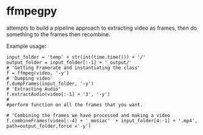 # ffmpegpy
attempts to build a pipeline approach to extracting video as frames, then do something to the frames then recombine.


Example usage:

    input_folder = 'temp' + str(int(time.time())) + '/'
    output_folder = input_folder[:-1] + '_output/'
    # 'Getting Framerate and instantiating the class'
    f = ffmpeg(video, '-y')
    # 'Dumping video'
    f.dumpFrames(input_folder, '-y')
    # 'Extracting Audio'
    f.extractAudio(video[:-1] + '3', '-y')
    # 
    #perform function on all the frames that you want.
    
    # 'Combining the frames we have processed and making a video
    f.combineFrames(video[:-4] + '_mosiac'  + input_folder[4:-1] + '.mp4', path=output_folder,force ='-y')

